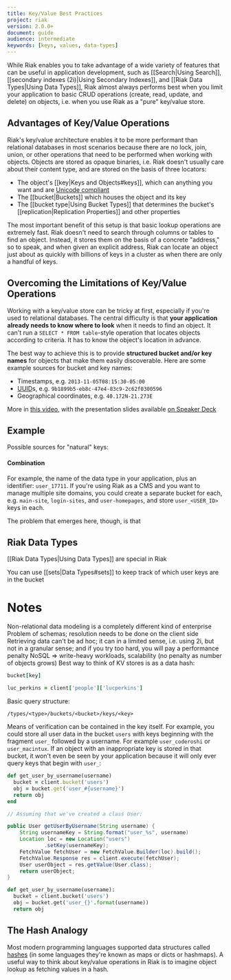 ```yaml
---
title: Key/Value Best Practices
project: riak
version: 2.0.0+
document: guide
audience: intermediate
keywords: [keys, values, data-types]
---
```


While Riak enables you to take advantage of a wide variety of features that can be useful in application development, such as [[Search|Using Search]], [[secondary indexes (2i)|Using Secondary Indexes]], and [[Riak Data Types|Using Data Types]], Riak almost always performs best when you limit your application to basic CRUD operations (create, read, update, and delete) on objects, i.e. when you use Riak as a "pure" key/value store.

## Advantages of Key/Value Operations

Riak's key/value architecture enables it to be more performant than relational databases in most scenarios because there are no lock, join, union, or other operations that need to be performed when working with objects. Objects are
stored as opaque binaries, i.e. Riak doesn't usually care about their content type, and are stored on the basis of three locators:

* The object's [[key|Keys and Objects#keys]], which can anything you want and are [Unicode compliant](http://www.unicode.org/)
* The [[bucket|Buckets]] which houses the object and its key
* The [[bucket type|Using Bucket Types]] that determines the bucket's [[replication|Replication Properties]] and other properties

The most important benefit of this setup is that basic lookup operations are extremely fast. Riak doesn't need to search through columns or tables to find an object. Instead, it stores them on the basis of a concrete "address," so to speak, and when given an explicit address, Riak can locate an object just about as quickly with billions of keys in a cluster as when there are only a handful of keys.

## Overcoming the Limitations of Key/Value Operations

Working with a key/value store can be tricky at first, especially if you're used to relational databases. The central difficulty is that **your application already needs to know where to look** when it needs to find an object. It can't run a `SELECT * FROM table`-style operation that locates objects according to criteria. It has to know the object's location in advance.

The best way to achieve this is to provide **structured bucket and/or key names** for objects that make them easily discoverable. Here are some example sources for bucket and key names:

* Timestamps, e.g. `2013-11-05T08:15:30-05:00`
* [UUID](http://en.wikipedia.org/wiki/Universally_unique_identifier)s, e.g. `9b1899b5-eb8c-47e4-83c9-2c62f0300596`
* Geographical coordinates, e.g. `40.172N-21.273E`


More in [this video](http://www.youtube.com/watch?v=-_3Us7Ystyg#aid=P-4heI_bFwo), with the presentation slides available [on Speaker Deck](https://speakerdeck.com/hectcastro/throw-some-keys-on-it-data-modeling-for-key-value-data-stores-by-example)

## Example

Possible sources for "natural" keys:



#### Combination

For example, the name of the data type in your application, plus an identifier: `user_17711`. If you're using Riak as a CMS and you want to manage multiple site domains, you could create a separate bucket for each, e.g. `main-site`, `login-sites`, and `user-homepages`, and store `user_<USER_ID>` keys in each.

The problem that emerges here, though, is that 

## Riak Data Types

[[Riak Data Types|Using Data Types]] are special in Riak 

You can use [[sets|Data Types#sets]] to keep track of which user keys are in the bucket

Notes
=====

Non-relational data modeling is a completely different kind of enterprise
Problem of schemas; resolution needs to be done on the client side
Retrieving data can't be ad hoc; it can in a limited sense, i.e. using 2i, but not in a granular sense; and if you try too hard, you will pay a performance penalty
NoSQL => write-heavy workloads, scalability (no penalty as number of objects grows)
Best way to think of KV stores is as a data hash:

```ruby
bucket[key]

luc_perkins = client['people']['lucperkins']
```

Basic query structure:

```
/types/<type>/buckets/<bucket>/keys/<key>
```

Means of verification can be contained in the key itself. For example, you could store all user data in the bucket `users` with keys beginning with the fragment `user_` followed by a username. For example `user_coderoshi` or `user_macintux`. If an object with an inappropriate key is stored in that bucket, it won't even be seen by your application because it will only ever query keys that begin with `user_`:

```ruby
def get_user_by_username(username)
  bucket = client.bucket('users')
  obj = bucket.get('user_#{username}')
  return obj
end
```

```java
// Assuming that we've created a class User:

public User getUserByUsername(String username) {
    String usernameKey = String.format("user_%s", username)
    Location loc = new Location("users")
            .setKey(usernameKey);
    FetchValue fetchUser = new FetchValue.Builder(loc).build();
    FetchValue.Response res = client.execute(fetchUser);
    User userObject = res.getValue(User.class);
    return userObject;
}
```

```python
def get_user_by_username(username):
  bucket = client.bucket('users')
  obj = bucket.get('user_{}'.format(username))
  return obj
```

## The Hash Analogy

Most modern programming languages supported data structures called [hashes](http://en.wikipedia.org/wiki/Hash_table) (in some languages they're known as maps or dicts or hashmaps). A useful way to think about key/value operations in Riak is to imagine object lookup as fetching values in a hash. 
